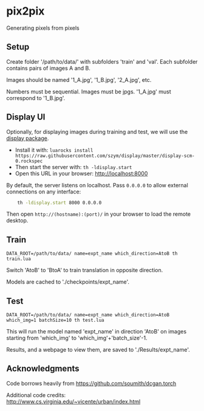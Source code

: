 # pix2pix
Generating pixels from pixels

## Setup
Create folder '/path/to/data/' with subfolders 'train' and 'val'. Each subfolder contains pairs of images A and B.

Images should be named '1_A.jpg', '1_B.jpg', '2_A.jpg', etc.

Numbers must be sequential. Images must be jpgs. '1_A.jpg' must correspond to '1_B.jpg'.

## Display UI
Optionally, for displaying images during training and test, we will use the [display package](https://github.com/szym/display).

- Install it with: `luarocks install https://raw.githubusercontent.com/szym/display/master/display-scm-0.rockspec`
- Then start the server with: `th -ldisplay.start`
- Open this URL in your browser: [http://localhost:8000](http://localhost:8000)

By default, the server listens on localhost. Pass `0.0.0.0` to allow external connections on any interface:
```bash
    th -ldisplay.start 8000 0.0.0.0
```
Then open `http://(hostname):(port)/` in your browser to load the remote desktop.
## Train
	DATA_ROOT=/path/to/data/ name=expt_name which_direction=AtoB th train.lua

Switch 'AtoB' to 'BtoA' to train translation in opposite direction.

Models are cached to './checkpoints/expt_name'.

## Test
	DATA_ROOT=/path/to/data/ name=expt_name which_direction=AtoB which_img=1 batchSize=10 th test.lua

This will run the model named 'expt_name' in direction 'AtoB' on images starting from 'which_img' to 'which_img'+'batch_size'-1.

Results, and a webpage to view them, are saved to './Results/expt_name'.

## Acknowledgments
Code borrows heavily from https://github.com/soumith/dcgan.torch

Additional code credits:
http://www.cs.virginia.edu/~vicente/urban/index.html

